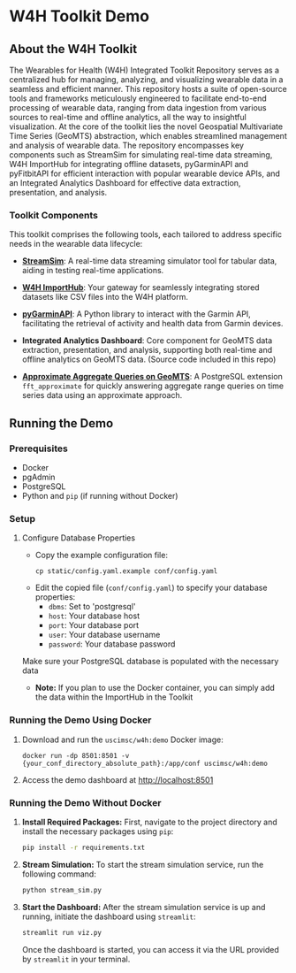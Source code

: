 # W4H Toolkit Demo
## About the W4H Toolkit
The Wearables for Health (W4H) Integrated Toolkit Repository serves as a centralized hub for managing, analyzing, and visualizing wearable data in a seamless and efficient manner. This repository hosts a suite of open-source tools and frameworks meticulously engineered to facilitate end-to-end processing of wearable data, ranging from data ingestion from various sources to real-time and offline analytics, all the way to insightful visualization. At the core of the toolkit lies the novel Geospatial Multivariate Time Series (GeoMTS) abstraction, which enables streamlined management and analysis of wearable data. The repository encompasses key components such as StreamSim for simulating real-time data streaming, W4H ImportHub for integrating offline datasets, pyGarminAPI and pyFitbitAPI for efficient interaction with popular wearable device APIs, and an Integrated Analytics Dashboard for effective data extraction, presentation, and analysis.

### Toolkit Components
This toolkit comprises the following tools, each tailored to address specific needs in the wearable data lifecycle:

- **[StreamSim](https://github.com/USC-InfoLab/StreamSim)**: A real-time data streaming simulator tool for tabular data, aiding in testing real-time applications.

- **[W4H ImportHub](https://github.com/USC-InfoLab/W4H-ImportHub)**: Your gateway for seamlessly integrating stored datasets like CSV files into the W4H platform.

- **[pyGarminAPI](https://github.com/USC-InfoLab/pyGarminAPI)**: A Python library to interact with the Garmin API, facilitating the retrieval of activity and health data from Garmin devices.

- **Integrated Analytics Dashboard**: Core component for GeoMTS data extraction, presentation, and analysis, supporting both real-time and offline analytics on GeoMTS data. (Source code included in this repo)

- **[Approximate Aggregate Queries on GeoMTS](https://github.com/USC-InfoLab/fft_approximate)**: A PostgreSQL extension `fft_approximate` for quickly answering aggregate range queries on time series data using an approximate approach.

## Running the Demo

### Prerequisites
- Docker
- pgAdmin
- PostgreSQL
- Python and `pip` (if running without Docker)

### Setup
1. Configure Database Properties
    - Copy the example configuration file:
        ```shell
        cp static/config.yaml.example conf/config.yaml
        ```
    - Edit the copied file (`conf/config.yaml`) to specify your database properties:
        - `dbms`: Set to 'postgresql'
        - `host`: Your database host
        - `port`: Your database port
        - `user`: Your database username
        - `password`: Your database password
    
    Make sure your PostgreSQL database is populated with the necessary data
    - **Note:** If you plan to use the Docker container, you can simply add the data within the ImportHub in the Toolkit

### Running the Demo Using Docker
1. Download and run the `uscimsc/w4h:demo` Docker image:
    ```shell
    docker run -dp 8501:8501 -v {your_conf_directory_absolute_path}:/app/conf uscimsc/w4h:demo
    ```
2. Access the demo dashboard at [http://localhost:8501](http://localhost:8501)

### Running the Demo Without Docker
1. **Install Required Packages:**
First, navigate to the project directory and install the necessary packages using `pip`:
    ```bash
    pip install -r requirements.txt
    ```

2. **Stream Simulation:**
To start the stream simulation service, run the following command:
    ```bash
    python stream_sim.py
    ```

3. **Start the Dashboard:**
After the stream simulation service is up and running, initiate the dashboard using `streamlit`:
    ```bash
    streamlit run viz.py
    ```
    Once the dashboard is started, you can access it via the URL provided by `streamlit` in your terminal.